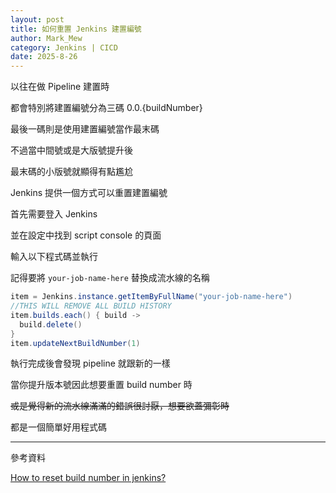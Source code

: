 ```yaml
---
layout: post
title: 如何重置 Jenkins 建置編號
author: Mark_Mew
category: Jenkins | CICD
date: 2025-8-26
---
```


以往在做 Pipeline 建置時

都會特別將建置編號分為三碼 0.0.{buildNumber}

最後一碼則是使用建置編號當作最末碼

不過當中間號或是大版號提升後

最末碼的小版號就顯得有點尷尬

Jenkins 提供一個方式可以重置建置編號

首先需要登入 Jenkins

並在設定中找到 script console 的頁面

輸入以下程式碼並執行

記得要將 `your-job-name-here` 替換成流水線的名稱

```java
item = Jenkins.instance.getItemByFullName("your-job-name-here")
//THIS WILL REMOVE ALL BUILD HISTORY
item.builds.each() { build ->
  build.delete()
}
item.updateNextBuildNumber(1)
```

執行完成後會發現 pipeline 就跟新的一樣

當你提升版本號因此想要重置 build number 時

~~或是覺得新的流水線滿滿的錯誤很討厭，想要欲蓋彌彰時~~

都是一個簡單好用程式碼



---

參考資料

[How to reset build number in jenkins?](https://stackoverflow.com/questions/20901791/how-to-reset-build-number-in-jenkins)